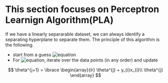 # This section focuses on Perceptron Learnign Algorithm(PLA)

If we have a linearly separarable dataset, we can always identify a separating hyperplane to separate them.
The principle of this algorithm is the following.

* start from a guess ![equation](https://latex.codecogs.com/gif.latex?\theta)
* For ![equation](https://latex.codecogs.com/gif.latex?j&space;>&space;1), iterate over the data points (in any order) 
and update

$$
\theta^{j+1} = \lbrace
\begin{array}{lr}
\theta^{j} + y_{i}x_{i}\\
\theta^{j}
\end{array}
$$
